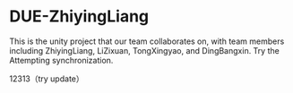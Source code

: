 # DUE-ZhiyingLiang
This is the unity project that our team collaborates on, with team members including ZhiyingLiang, LiZixuan, TongXingyao, and DingBangxin.
Try the Attempting synchronization.

12313（try update）
